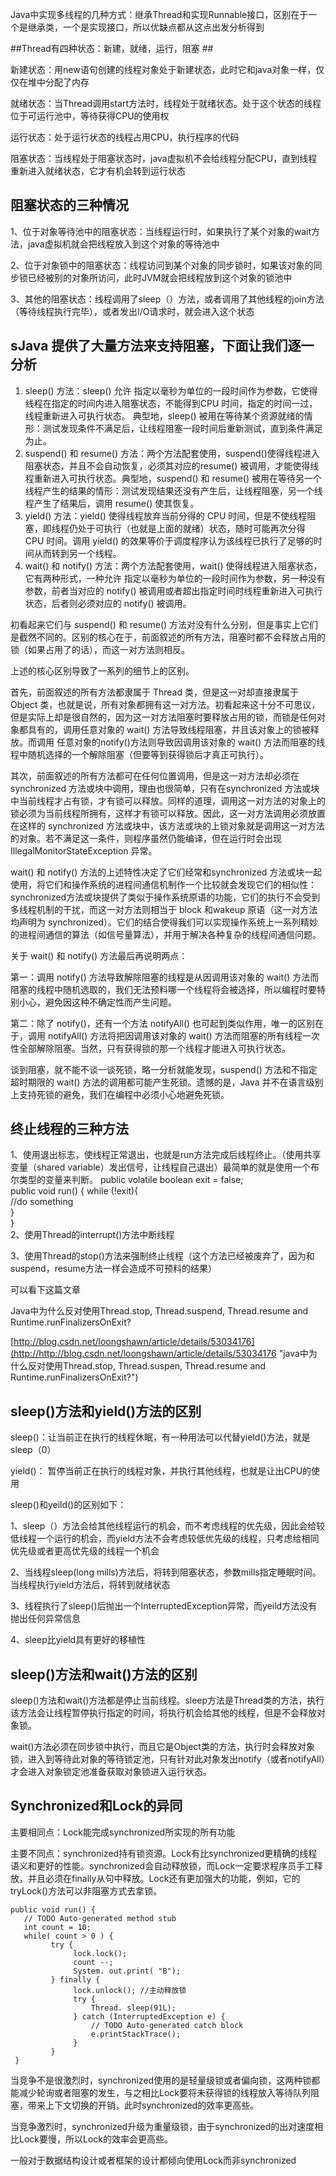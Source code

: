 Java中实现多线程的几种方式：继承Thread和实现Runnable接口，区别在于一个是继承类，一个是实现接口，所以优缺点都从这点出发分析得到

##Thread有四种状态：新建，就绪，运行，阻塞 ##

新建状态：用new语句创建的线程对象处于新建状态，此时它和java对象一样，仅仅在堆中分配了内存

就绪状态：当Thread调用start方法时，线程处于就绪状态。处于这个状态的线程位于可运行池中，等待获得CPU的使用权

运行状态：处于运行状态的线程占用CPU，执行程序的代码

阻塞状态：当线程处于阻塞状态时，java虚拟机不会给线程分配CPU，直到线程重新进入就绪状态，它才有机会转到运行状态


## 阻塞状态的三种情况 ##

1、位于对象等待池中的阻塞状态：当线程运行时，如果执行了某个对象的wait方法，java虚拟机就会把线程放入到这个对象的等待池中

2、位于对象锁中的阻塞状态：线程访问到某个对象的同步锁时，如果该对象的同步锁已经被别的对象所访问，此时JVM就会把线程放到这个对象的锁池中

3、其他的阻塞状态：线程调用了sleep（）方法，或者调用了其他线程的join方法（等待线程执行完毕），或者发出I/O请求时，就会进入这个状态

## sJava 提供了大量方法来支持阻塞，下面让我们逐一分析 ##

1. sleep() 方法：sleep() 允许 指定以毫秒为单位的一段时间作为参数，它使得线程在指定的时间内进入阻塞状态，不能得到CPU 时间，指定的时间一过，线程重新进入可执行状态。
典型地，sleep() 被用在等待某个资源就绪的情形：测试发现条件不满足后，让线程阻塞一段时间后重新测试，直到条件满足为止。
2. suspend() 和 resume() 方法：两个方法配套使用，suspend()使得线程进入阻塞状态，并且不会自动恢复，必须其对应的resume() 被调用，才能使得线程重新进入可执行状态。典型地，suspend() 和 resume() 被用在等待另一个线程产生的结果的情形：测试发现结果还没有产生后，让线程阻塞，另一个线程产生了结果后，调用 resume() 使其恢复。
3. yield() 方法：yield() 使得线程放弃当前分得的 CPU 时间，但是不使线程阻塞，即线程仍处于可执行（也就是上面的就绪）状态，随时可能再次分得 CPU 时间。调用 yield() 的效果等价于调度程序认为该线程已执行了足够的时间从而转到另一个线程。
4. wait() 和 notify() 方法：两个方法配套使用，wait() 使得线程进入阻塞状态，它有两种形式，一种允许 指定以毫秒为单位的一段时间作为参数，另一种没有参数，前者当对应的 notify() 被调用或者超出指定时间时线程重新进入可执行状态，后者则必须对应的 notify() 被调用。

初看起来它们与 suspend() 和 resume() 方法对没有什么分别，但是事实上它们是截然不同的。区别的核心在于，前面叙述的所有方法，阻塞时都不会释放占用的锁（如果占用了的话），而这一对方法则相反。

上述的核心区别导致了一系列的细节上的区别。

首先，前面叙述的所有方法都隶属于 Thread 类，但是这一对却直接隶属于 Object 类，也就是说，所有对象都拥有这一对方法。初看起来这十分不可思议，但是实际上却是很自然的，因为这一对方法阻塞时要释放占用的锁，而锁是任何对象都具有的，调用任意对象的 wait() 方法导致线程阻塞，并且该对象上的锁被释放。而调用 任意对象的notify()方法则导致因调用该对象的 wait() 方法而阻塞的线程中随机选择的一个解除阻塞（但要等到获得锁后才真正可执行）。

其次，前面叙述的所有方法都可在任何位置调用，但是这一对方法却必须在 synchronized 方法或块中调用，理由也很简单，只有在synchronized 方法或块中当前线程才占有锁，才有锁可以释放。同样的道理，调用这一对方法的对象上的锁必须为当前线程所拥有，这样才有锁可以释放。因此，这一对方法调用必须放置在这样的 synchronized 方法或块中，该方法或块的上锁对象就是调用这一对方法的对象。若不满足这一条件，则程序虽然仍能编译，但在运行时会出现IllegalMonitorStateException 异常。

wait() 和 notify() 方法的上述特性决定了它们经常和synchronized 方法或块一起使用，将它们和操作系统的进程间通信机制作一个比较就会发现它们的相似性：synchronized方法或块提供了类似于操作系统原语的功能，它们的执行不会受到多线程机制的干扰，而这一对方法则相当于 block 和wakeup 原语（这一对方法均声明为 synchronized）。它们的结合使得我们可以实现操作系统上一系列精妙的进程间通信的算法（如信号量算法），并用于解决各种复杂的线程间通信问题。

关于 wait() 和 notify() 方法最后再说明两点：

第一：调用 notify() 方法导致解除阻塞的线程是从因调用该对象的 wait() 方法而阻塞的线程中随机选取的，我们无法预料哪一个线程将会被选择，所以编程时要特别小心，避免因这种不确定性而产生问题。

第二：除了 notify()，还有一个方法 notifyAll() 也可起到类似作用，唯一的区别在于，调用 notifyAll() 方法将把因调用该对象的 wait() 方法而阻塞的所有线程一次性全部解除阻塞。当然，只有获得锁的那一个线程才能进入可执行状态。

谈到阻塞，就不能不谈一谈死锁，略一分析就能发现，suspend() 方法和不指定超时期限的 wait() 方法的调用都可能产生死锁。遗憾的是，Java 并不在语言级别上支持死锁的避免，我们在编程中必须小心地避免死锁。

## 终止线程的三种方法 ##

1、使用退出标志，使线程正常退出，也就是run方法完成后线程终止。（使用共享变量（shared variable）发出信号，让线程自己退出）最简单的就是使用一个布尔类型的变量来判断。
public volatile boolean exit = false;   
     public void run() { 
          while (!exit){  
              //do something  
         }  
}   
2、使用Thread的interrupt()方法中断线程

3、使用Thread的stop()方法来强制终止线程（这个方法已经被废弃了，因为和suspend，resume方法一样会造成不可预料的结果）

可以看下这篇文章

Java中为什么反对使用Thread.stop, Thread.suspend, Thread.resume and Runtime.runFinalizersOnExit?

[http://blog.csdn.net/loongshawn/article/details/53034176](http://http://blog.csdn.net/loongshawn/article/details/53034176 "java中为什么反对使用Thread.stop, Thread.suspen, Thread.resume and Runtime.runFinalizersOnExit?")
## sleep()方法和yield()方法的区别 ##

sleep()：让当前正在执行的线程休眠，有一种用法可以代替yield()方法，就是sleep（0）

yield()： 暂停当前正在执行的线程对象，并执行其他线程，也就是让出CPU的使用

sleep()和yeild()的区别如下：

1、sleep（）方法会给其他线程运行的机会，而不考虑线程的优先级，因此会给较低线程一个运行的机会，而yield方法不会考虑较低优先级的线程，只考虑给相同优先级或者更高优先级的线程一个机会

2、当线程sleep(long mills)方法后，将转到阻塞状态，参数mills指定睡眠时间。当线程执行yield方法后，将转到就绪状态

3、线程执行了sleep()后抛出一个InterruptedException异常，而yeild方法没有抛出任何异常信息

4、sleep比yield具有更好的移植性

## sleep()方法和wait()方法的区别 ##

sleep()方法和wait()方法都是停止当前线程。sleep方法是Thread类的方法，执行该方法会让线程暂停执行指定的时间，将执行机会给其他的线程，但是不会释放对象锁。

wait()方法必须在同步锁中执行，而且它是Object类的方法，执行时会释放对象锁，进入到等待此对象的等待锁定池，只有针对此对象发出notify（或者notifyAll）才会进入对象锁定池准备获取对象锁进入运行状态。

## Synchronized和Lock的异同 ##

主要相同点：Lock能完成synchronized所实现的所有功能

主要不同点：synchronized持有锁资源。Lock有比synchronized更精确的线程语义和更好的性能。synchronized会自动释放锁，而Lock一定要求程序员手工释放，并且必须在finally从句中释放。Lock还有更加强大的功能，例如，它的tryLock()方法可以非阻塞方式去拿锁。

	public void run() {  
       // TODO Auto-generated method stub  
       int count = 10;  
       while( count > 0 ) {  
             try {  
                  lock.lock();  
                  count --;  
                  System. out.print( "B");  
             } finally {  
                  lock.unlock(); //主动释放锁  
                  try {  
                      Thread. sleep(91L);  
                  } catch (InterruptedException e) {  
                      // TODO Auto-generated catch block  
                      e.printStackTrace();  
                  }  
             }  
 	 }  


当竞争不是很激烈时，synchronized使用的是轻量级锁或者偏向锁，这两种锁都能减少轮询或者阻塞的发生，与之相比Lock要将未获得锁的线程放入等待队列阻塞，带来上下文切换的开销，此时synchronized的效率更高些。

当竞争激烈时，synchronized升级为重量级锁，由于synchronized的出对速度相比Lock要慢，所以Lock的效率会更高些。

一般对于数据结构设计或者框架的设计都倾向使用Lock而非synchronized
